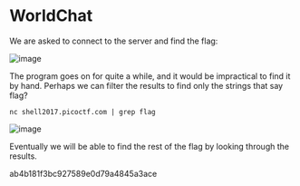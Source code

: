 # WorldChat

We are asked to connect to the server and find the flag:

![image](https://user-images.githubusercontent.com/24576987/32645488-7eb21d66-c5b5-11e7-8788-a100dacd8e99.png)

The program goes on for quite a while, and it would be impractical to find it by hand. Perhaps we can filter the results to find only the strings that say flag?

`nc shell2017.picoctf.com | grep flag`

![image](https://user-images.githubusercontent.com/24576987/32645536-b8a67f44-c5b5-11e7-8311-5904ee36ff58.png)

Eventually we will be able to find the rest of the flag by looking through the results.

ab4b181f3bc927589e0d79a4845a3ace
